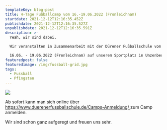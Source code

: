 ```yaml
---
templateKey: blog-post
title: 4-Tage Fußballcamp vom 16.-19.06.2022 (Fronleichnam)
startdate: 2021-12-12T12:16:35.452Z
publishdate: 2021-12-12T12:16:35.527Z
unpublishdate: 2021-12-12T12:16:35.591Z
description: >-
  Yeah, wir sind dabei. 

  Wir veranstalten in Zusammenarbeit mit der Dürener Fußballschule vom 

  16.06. - 19.06.2022 (Fronleichnam) auf unserem Sportplatz in Unzenberg ein Fußballcamp.
featuredpost: false
featuredimage: /img/fussball-grid.jpg
tags:
  - Fussball
  - Pfingsten
---
```

![](/img/fußballkinder.jpg)

Ab sofort kann man sich online über [https://www.duerenerfussballschule.de/Camps-Anmeldung/ ](https://www.duerenerfussballschule.de/Camps-Anmeldung/) zum Camp anmelden.

Wir sind schon ganz aufgeregt und freuen uns sehr.